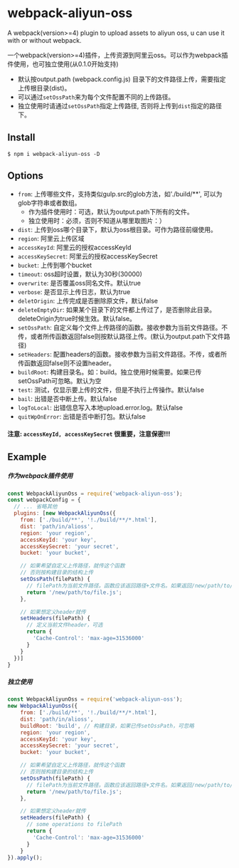 # webpack-aliyun-oss
A webpack(version>=4) plugin to upload assets to aliyun oss, u can use it with or without webpack.

一个webpack(version>=4)插件，上传资源到阿里云oss。可以作为webpack插件使用，也可独立使用(从0.1.0开始支持)

- 默认按output.path (webpack.config.js) 目录下的文件路径上传，需要指定上传根目录(dist)。
- 可以通过`setOssPath`来为每个文件配置不同的上传路径。
- 独立使用时请通过`setOssPath`指定上传路径, 否则将上传到`dist`指定的路径下。

Install
------------------------
```shell
$ npm i webpack-aliyun-oss -D
```

Options
------------------------

- `from`: 上传哪些文件，支持类似gulp.src的glob方法，如'./build/**', 可以为glob字符串或者数组。
    - 作为插件使用时：可选，默认为output.path下所有的文件。
    - 独立使用时：必须，否则不知道从哪里取图片：）
- `dist`: 上传到oss哪个目录下，默认为oss根目录。可作为路径前缀使用。
- `region`: 阿里云上传区域
- `accessKeyId`: 阿里云的授权accessKeyId
- `accessKeySecret`: 阿里云的授权accessKeySecret
- `bucket`: 上传到哪个bucket
- `timeout`: oss超时设置，默认为30秒(30000)
- `overwrite`: 是否覆盖oss同名文件。默认true
- `verbose`: 是否显示上传日志，默认为true
- `deletOrigin`: 上传完成是否删除原文件，默认false
- `deleteEmptyDir`: 如果某个目录下的文件都上传过了，是否删除此目录。deleteOrigin为true时候生效。默认false。
- `setOssPath`: 自定义每个文件上传路径的函数。接收参数为当前文件路径。不传，或者所传函数返回false则按默认路径上传。(默认为output.path下文件路径)
- `setHeaders`: 配置headers的函数。接收参数为当前文件路径。不传，或者所传函数返回false则不设置header。
- `buildRoot`: 构建目录名。如：build。独立使用时候需要。如果已传setOssPath可忽略。默认为空
- `test`: 测试，仅显示要上传的文件，但是不执行上传操作。默认false
- `bail`: 出错是否中断上传。默认false
- `logToLocal`: 出错信息写入本地upload.error.log。默认false
- `quitWpOnError`: 出错是否中断打包。默认false

#### 注意: `accessKeyId, accessKeySecret` 很重要，注意保密!!!

Example
------------------------

##### 作为webpack插件使用
```javascript
const WebpackAliyunOss = require('webpack-aliyun-oss');
const webpackConfig = {
  // ... 省略其他
  plugins: [new WebpackAliyunOss({
    from: ['./build/**', '!./build/**/*.html'],
    dist: 'path/in/alioss',
    region: 'your region',
    accessKeyId: 'your key',
    accessKeySecret: 'your secret',
    bucket: 'your bucket',

    // 如果希望自定义上传路径，就传这个函数
    // 否则按构建目录的结构上传
    setOssPath(filePath) {
      // filePath为当前文件路径。函数应该返回路径+文件名。如果返回/new/path/to/file.js，则最终上传路径为 path/in/alioss/new/path/to/file.js
      return '/new/path/to/file.js';
    },

    // 如果想定义header就传
    setHeaders(filePath) {
      // 定义当前文件header，可选
      return {
        'Cache-Control': 'max-age=31536000'
      }
    }
  })]
}
```

##### 独立使用

```javascript
const WebpackAliyunOss = require('webpack-aliyun-oss');
new WebpackAliyunOss({
    from: ['./build/**', '!./build/**/*.html'],
    dist: 'path/in/alioss',
    buildRoot: 'build', // 构建目录，如果已传setOssPath，可忽略
    region: 'your region',
    accessKeyId: 'your key',
    accessKeySecret: 'your secret',
    bucket: 'your bucket',

    // 如果希望自定义上传路径，就传这个函数
    // 否则按构建目录的结构上传
    setOssPath(filePath) {
      // filePath为当前文件路径。函数应该返回路径+文件名。如果返回/new/path/to/file.js，则最终上传路径为 path/in/alioss/new/path/to/file.js
      return '/new/path/to/file.js';
    },

    // 如果想定义header就传
    setHeaders(filePath) {
      // some operations to filePath
      return {
        'Cache-Control': 'max-age=31536000'
      }
    }
}).apply(); 
```   
